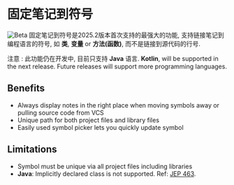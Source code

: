 # 固定笔记到符号
![Beta](beta.svg) 固定笔记到符号是2025.2版本首次支持的最强大的功能, 支持链接笔记到编程语言的符号, 如 **类**, **变量** or **方法(函数)**,
而不是链接到源代码的行号.

注意
: 此功能仍在开发中, 目前只支持 **Java** 语言.
**Kotlin**, will be supported in the next release.
Future releases will support more programming languages.

## Benefits
- Always display notes in the right place when moving symbols away or pulling source code from VCS
- Unique path for both project files and library files
- Easily used symbol picker lets you quickly update symbol

## Limitations

- Symbol must be unique via all project files including libraries
- **Java**: Implicitly declared class is not supported. Ref: <a href="https://openjdk.org/jeps/463">JEP 463</a>.
